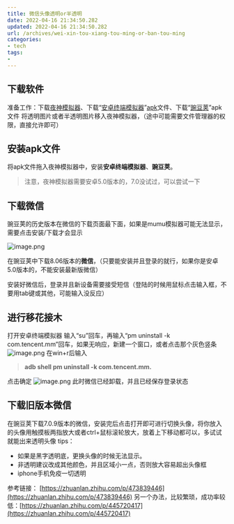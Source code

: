 ```yaml
---
title: 微信头像透明or半透明
date: 2022-04-16 21:34:50.282
updated: 2022-04-16 21:34:50.282
url: /archives/wei-xin-tou-xiang-tou-ming-or-ban-tou-ming
categories: 
- tech
tags: 
- 
---
```


## 下载软件
准备工作：下载[夜神模拟器](https://www.yeshen.com/cn/download/fullPackage?formal)、下载“[安卓终端模拟器](https://f-droid.org/packages/jackpal.androidterm/)”[apk](https://f-droid.org/repo/jackpal.androidterm_72.apk)文件、下载“[豌豆荚](https://www.wandoujia.com/)”apk文件
将透明图片或者半透明图片移入夜神模拟器，（途中可能需要文件管理器的权限，直接允许即可）
## 安装apk文件
将apk文件拖入夜神模拟器中，安装**安卓终端模拟器**、**豌豆荚**。

> 注意，夜神模拟器需要安卓5.0版本的，7.0没试过，可以尝试一下

## 下载微信
豌豆荚的历史版本在微信的下载页面最下面，如果是mumu模拟器可能无法显示，需要点击安装/下载才会显示

![image.png](https://halo-1310118673.cos.ap-singapore.myqcloud.com/halo/blog/profile/1650114121426-2353b685-a9cb-4f7a-8b3e-3259ad52f746.png)

在豌豆荚中下载8.06版本的**微信**，（只要能安装并且登录的就行，如果你是安卓5.0版本的，不能安装最新版微信）

安装好微信后，登录并且新设备需要接受短信（登陆的时候用鼠标点击输入框，不要用tab键或其他，可能输入没反应）
## 进行移花接木
打开安卓终端模拟器
输入“su”回车，再输入“pm uninstall -k com.tencent.mm”回车，如果无响应，新建一个窗口，或者点击那个灰色竖条
 ![image.png](https://halo-1310118673.cos.ap-singapore.myqcloud.com/halo/blog/profile/1650113645387-b4816c1d-aa98-4a76-82e6-0b49e94eac3f.png)
在win+r后输入
> **adb shell pm uninstall -k com.tencent.mm.**

点击确定
![image.png](https://halo-1310118673.cos.ap-singapore.myqcloud.com/halo/blog/profile/1650113715862-a9ab8df0-474d-448c-b919-798950b46930.png)
此时微信已经卸载，并且已经保存登录状态
## 下载旧版本微信
在豌豆荚下载7.0.9版本的微信，安装完后点击打开即可进行切换头像，将你放入的头像用触摸板两指放大或者ctrl+鼠标滚轮放大，放着上下移动都可以，多试试就能出来透明头像
tips：

- 如果是黑字透明底，更换头像的时候无法显示。
- 非透明建议改成其他颜色，并且区域小一点，否则放大容易超出头像框
- iphone手机免疫一切透明	

参考链接：
[https://zhuanlan.zhihu.com/p/473839446](https://zhuanlan.zhihu.com/p/473839446)
另一个办法，比较繁琐，成功率较低：[https://zhuanlan.zhihu.com/p/445720417](https://zhuanlan.zhihu.com/p/445720417)
